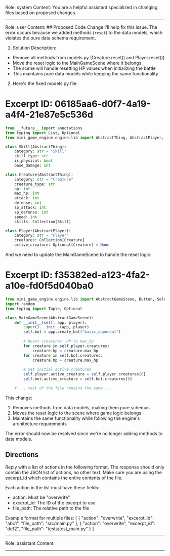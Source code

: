Role: system
Content: You are a helpful assistant specialized in changing files based on proposed changes.
__________________
Role: user
Content: ## Proposed Code Change
I'll help fix this issue. The error occurs because we added methods (`reset`) to the data models, which violates the pure data schema requirement.

1. Solution Description:
- Remove all methods from models.py (Creature.reset() and Player.reset())
- Move the reset logic to the MainGameScene where it belongs
- The scene will handle resetting HP values when initializing the battle
- This maintains pure data models while keeping the same functionality

2. Here's the fixed models.py file:

# Excerpt ID: 06185aa6-d0f7-4a19-a4f4-21e87e5c536d
```python main_game/models.py
from __future__ import annotations
from typing import List, Optional
from mini_game_engine.engine.lib import AbstractThing, AbstractPlayer, Collection

class Skill(AbstractThing):
    category: str = "Skill"
    skill_type: str
    is_physical: bool
    base_damage: int

class Creature(AbstractThing):
    category: str = "Creature"
    creature_type: str
    hp: int
    max_hp: int
    attack: int
    defense: int
    sp_attack: int 
    sp_defense: int
    speed: int
    skills: Collection[Skill]

class Player(AbstractPlayer):
    category: str = "Player"
    creatures: Collection[Creature]
    active_creature: Optional[Creature] = None
```

And we need to update the MainGameScene to handle the reset logic:

# Excerpt ID: f35382ed-a123-4fa2-a10e-fd0f5d040ba0
```python main_game/scenes/main_game_scene.py
from mini_game_engine.engine.lib import AbstractGameScene, Button, SelectThing
import random
from typing import Tuple, Optional

class MainGameScene(AbstractGameScene):
    def __init__(self, app, player):
        super().__init__(app, player)
        self.bot = app.create_bot("basic_opponent")
        
        # Reset creatures' HP to max_hp
        for creature in self.player.creatures:
            creature.hp = creature.max_hp
        for creature in self.bot.creatures:
            creature.hp = creature.max_hp
        
        # Set initial active creatures
        self.player.active_creature = self.player.creatures[0]
        self.bot.active_creature = self.bot.creatures[0]

    # ... rest of the file remains the same ...
```

This change:
1. Removes methods from data models, making them pure schemas
2. Moves the reset logic to the scene where game logic belongs
3. Maintains the same functionality while following the engine's architecture requirements

The error should now be resolved since we're no longer adding methods to data models.

## Directions
Reply with a list of actions in the following format. The response should only contain the JSON list of actions, no other text.
Make sure you are using the excerpt_id which contains the entire contents of the file.

Each action in the list must have these fields:
- action: Must be "overwrite"
- excerpt_id: The ID of the excerpt to use
- file_path: The relative path to the file

Example format for multiple files:
[
    {
        "action": "overwrite",
        "excerpt_id": "abc1",
        "file_path": "src/main.py"
    },
    {
        "action": "overwrite",
        "excerpt_id": "def2",
        "file_path": "tests/test_main.py"
    }
]
__________________
Role: assistant
Content: 
__________________
